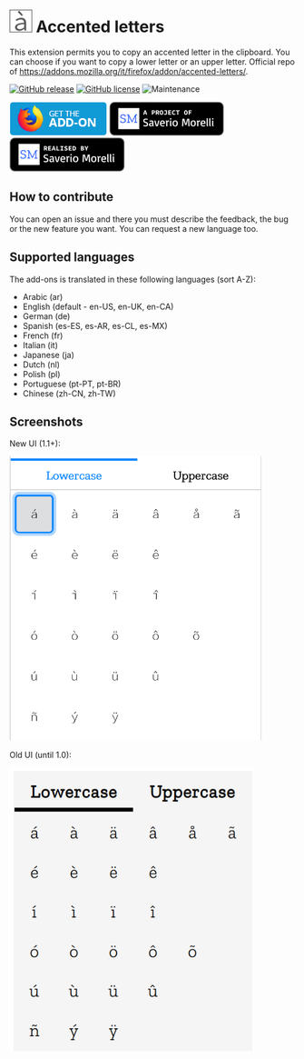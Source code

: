 # <img src="img/icon-dark-96.png" width="40px" alt=""></img> Accented letters
This extension permits you to copy an accented letter in the clipboard. You can choose if you want to copy a lower letter or an upper letter.
Official repo of https://addons.mozilla.org/it/firefox/addon/accented-letters/.

[![GitHub release](https://img.shields.io/github/release/Sav22999/accented-letters-addons.svg)](https://github.com/Sav22999/emoji/releases/) [![GitHub license](https://img.shields.io/github/license/Sav22999/accented-letters-addons.svg)](https://github.com/Sav22999/accented-letters-addons/blob/master/LICENSE) ![Maintenance](https://img.shields.io/badge/Maintained%3F-yes-green.svg)

[<img src="img/badge.png" height="60px">](https://addons.mozilla.org/it/firefox/addon/accented-letters/) [<img src="img/a-project-of.png" height="60px" />](https://saveriomorelli.com) [<img src="img/realised-by.png" height="60px" />](https://saveriomorelli.com)

## How to contribute
You can open an issue and there you must describe the feedback, the bug or the new feature you want. You can request a new language too.

## Supported languages

The add-ons is translated in these following languages (sort A-Z):

- Arabic (ar)
- English (default - en-US, en-UK, en-CA)
- German (de)
- Spanish (es-ES, es-AR, es-CL, es-MX)
- French (fr)
- Italian (it)
- Japanese (ja)
- Dutch (nl)
- Polish (pl)
- Portuguese (pt-PT, pt-BR)
- Chinese (zh-CN, zh-TW)

## Screenshots

New UI (1.1+):

<img src="screenshots/screenshot_new.png" alt="screenshot new UI" height="500px" />&nbsp;

Old UI (until 1.0):

<img src="screenshots/screenshot_old.png" alt="screenshot old" height="500px" />